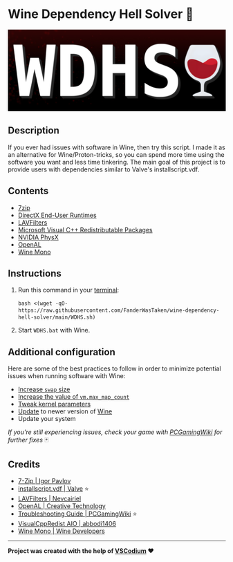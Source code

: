 # Wine Dependency Hell Solver 🍷

![logo](WDHS.png)

## Description

If you ever had issues with software in Wine, then try this script. I made it as an alternative for Wine/Proton-tricks, so you can spend more time using the software you want and less time tinkering. The main goal of this project is to provide users with dependencies similar to Valve's installscript.vdf.

## Contents

* [7zip](https://7-zip.org/)
* [DirectX End-User Runtimes](https://www.pcgamingwiki.com/wiki/Glossary:DirectX)
* [LAVFilters ](https://github.com/Nevcairiel/LAVFilters)
* [Microsoft Visual C++ Redistributable Packages](https://github.com/abbodi1406/vcredist)
* [NVIDIA PhysX](https://www.pcgamingwiki.com/wiki/Glossary:PhysX)
* [OpenAL](https://openal.org/)
* [Wine Mono](https://gitlab.winehq.org/mono/wine-mono)

## Instructions

1. Run this command in your [terminal](https://www.geeksforgeeks.org/how-to-open-terminal-in-linux/):

   ```
   bash <(wget -qO- https://raw.githubusercontent.com/FanderWasTaken/wine-dependency-hell-solver/main/WDHS.sh)
   ```

2. Start `WDHS.bat` with Wine.

## Additional configuration

Here are some of the best practices to follow in order to minimize potential issues when running software with Wine:

* [Increase <code>swap</code> size](https://wiki.archlinux.org/title/Swap)
* [Increase the value of <code>vm.max\_map\_count</code>](https://wiki.archlinux.org/title/Gaming#Increase_vm.max_map_count)
* [Tweak kernel parameters](https://wiki.archlinux.org/title/Gaming#Make_the_changes_permanent)
* [Update](https://github.com/DavidoTek/ProtonUp-Qt) to newer version of [Wine](https://github.com/Kron4ek/Wine-Builds)
* Update your system

*If you're still experiencing issues, check your game with [PCGamingWiki](https://www.pcgamingwiki.com/wiki/Home) for further fixes* 🃏

## Credits

* [7-Zip | Igor Pavlov](https://7-zip.org/)
* [installscript.vdf | Valve](https://partner.steamgames.com/doc/sdk/installscripts) ⭐️
* [LAVFilters |  Nevcairiel](https://github.com/Nevcairiel/LAVFilters)
* [OpenAL | Creative Technology](https://www.openal.org/)
* [Troubleshooting Guide | PCGamingWiki](https://www.pcgamingwiki.com/wiki/Troubleshooting_guide) ⭐️
* [VisualCppRedist AIO | abbodi1406](https://github.com/abbodi1406/vcredist)
* [Wine Mono | Wine Developers](https://gitlab.winehq.org/mono/wine-mono)

***

**Project was created with the help of [VSCodium](https://vscodium.com/) ❤️**
